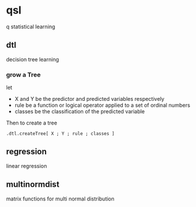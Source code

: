 # qsl
q statistical learning

## dtl
decision tree learning

### grow a Tree

let
 
* X and Y be the predictor and predicted variables respectively
* rule be a function or logical operator applied to a set of ordinal numbers
* classes be the classification of the predicted variable

Then to create a tree 
```
.dtl.createTree[ X ; Y ; rule ; classes ]
```

## regression
linear regression

## multinormdist
matrix functions for multi normal distribution
